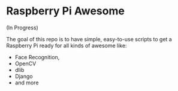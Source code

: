 # Raspberry Pi Awesome
(In Progress) 

The goal of this repo is to have simple, easy-to-use scripts to get a Raspberry Pi ready for all kinds of awesome like:
- Face Recognition, 
- OpenCV
- dlib
- Django
- and more

